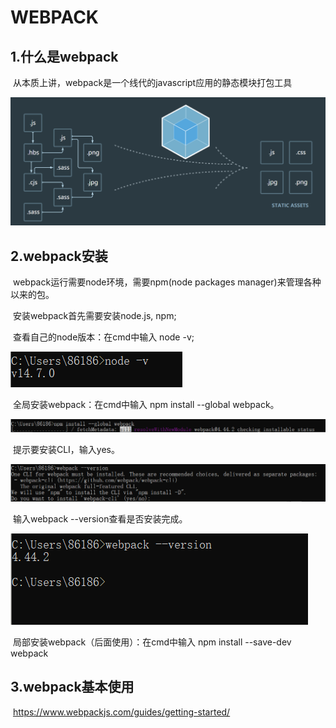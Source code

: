 # WEBPACK





## 1.什么是webpack

​		从本质上讲，webpack是一个线代的javascript应用的静态模块打包工具

![webpack](../assets/webpack.png)



## 2.webpack安装

​		webpack运行需要node环境，需要npm(node packages manager)来管理各种以来的包。

​		安装webpack首先需要安装node.js, npm;

​		查看自己的node版本：在cmd中输入 node -v;

![nodejs](../assets/nodejs.png)

​		全局安装webpack：在cmd中输入 npm install --global webpack。

![npm-install-webpack](../assets/npm-install-webpack.png)

​		提示要安装CLI，输入yes。

![2](..\assets\2.png)

​		输入webpack --version查看是否安装完成。

![3](..\assets\3.png)

​		局部安装webpack（后面使用）：在cmd中输入 npm install --save-dev webpack



## 3.webpack基本使用

​		https://www.webpackjs.com/guides/getting-started/

​	